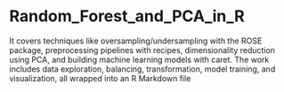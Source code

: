 # Random_Forest_and_PCA_in_R
It covers techniques like oversampling/undersampling with the ROSE package, preprocessing pipelines with recipes, dimensionality reduction using PCA, and building machine learning models with caret. The work includes data exploration, balancing, transformation, model training, and visualization, all wrapped into an R Markdown file
